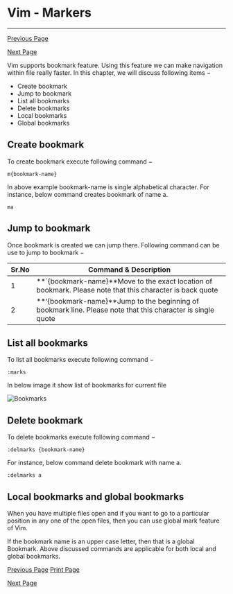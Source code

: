 # Vim - Markers

------



[ Previous Page](https://www.tutorialspoint.com/vim/vim_working_with_multiple_things.htm)

[Next Page ](https://www.tutorialspoint.com/vim/vim_macros.htm)

Vim supports bookmark feature. Using this feature we can make navigation within file really faster. In this chapter, we will discuss following items −

- Create bookmark
- Jump to bookmark
- List all bookmarks
- Delete bookmarks
- Local bookmarks
- Global bookmarks

## Create bookmark

To create bookmark execute following command −

```
m{bookmark-name}
```

In above example bookmark-name is single alphabetical character. For instance, below command creates bookmark of name a.

```
ma
```

## Jump to bookmark

Once bookmark is created we can jump there. Following command can be use to jump to bookmark −

| Sr.No | Command & Description                                        |
| ----- | ------------------------------------------------------------ |
| 1     | **`{bookmark-name}**Move to the exact location of bookmark. Please note that this character is back quote |
| 2     | **‘{bookmark-name}**Jump to the beginning of bookmark line. Please note that this character is single quote |

## List all bookmarks

To list all bookmarks execute following command −

```
:marks
```

In below image it show list of bookmarks for current file

![Bookmarks](https://www.tutorialspoint.com/vim/images/bookmarks.jpg)

## Delete bookmark

To delete bookmarks execute following command −

```
:delmarks {bookmark-name}
```

For instance, below command delete bookmark with name a.

```
:delmarks a
```

## Local bookmarks and global bookmarks

When you have multiple files open and if you want to go to a particular position in any one of the open files, then you can use global mark feature of Vim.

If the bookmark name is an upper case letter, then that is a global Bookmark. Above discussed commands are applicable for both local and global bookmarks.

[ Previous Page](https://www.tutorialspoint.com/vim/vim_working_with_multiple_things.htm) [ Print Page](javascript:printPage();)

[Next Page ](https://www.tutorialspoint.com/vim/vim_macros.htm)